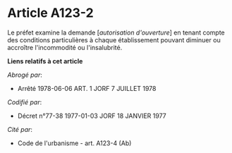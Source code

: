 # Article A123-2

Le préfet examine la demande [*autorisation d'ouverture*] en tenant compte des conditions particulières à chaque
établissement pouvant diminuer ou accroître l'incommodité ou l'insalubrité.

**Liens relatifs à cet article**

_Abrogé par_:

  - Arrêté 1978-06-06 ART. 1 JORF 7 JUILLET 1978

_Codifié par_:

  - Décret n°77-38 1977-01-03 JORF 18 JANVIER 1977

_Cité par_:

  - Code de l'urbanisme - art. A123-4 (Ab)
